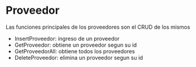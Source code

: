 # Proveedor

Las funciones principales de los proveedores son el CRUD de los mismos

- InsertProveedor: ingreso de un proveedor
- GetProveedor: obtiene un proveedor segun su id
- GetProveedorAll: obtiene todos los proveedores
- DeleteProveedor: elimina un proveedor segun su id